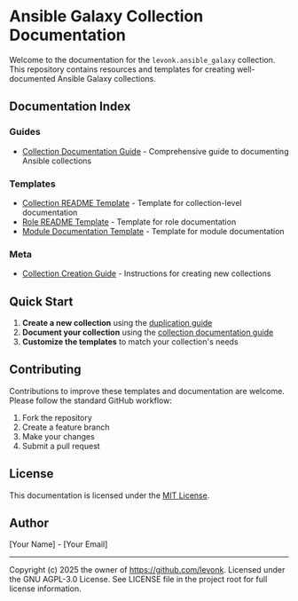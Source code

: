 # Ansible Galaxy Collection Documentation

Welcome to the documentation for the `levonk.ansible_galaxy` collection. This repository contains resources and templates for creating well-documented Ansible Galaxy collections.

## Documentation Index

### Guides
- [Collection Documentation Guide](ansible/collection-documentation-guide.md) - Comprehensive guide to documenting Ansible collections

### Templates
- [Collection README Template](ansible/templates/collection-readme-template.md) - Template for collection-level documentation
- [Role README Template](ansible/templates/role-readme-template.md) - Template for role documentation
- [Module Documentation Template](ansible/templates/module-documentation-template.md) - Template for module documentation

### Meta
- [Collection Creation Guide](meta/duplicate-template.md) - Instructions for creating new collections

## Quick Start

1. **Create a new collection** using the [duplication guide](meta/duplicate-template.md)
2. **Document your collection** using the [collection documentation guide](ansible/collection-documentation-guide.md)
3. **Customize the templates** to match your collection's needs

## Contributing

Contributions to improve these templates and documentation are welcome. Please follow the standard GitHub workflow:

1. Fork the repository
2. Create a feature branch
3. Make your changes
4. Submit a pull request

## License

This documentation is licensed under the [MIT License](LICENSE).

## Author

[Your Name] - [Your Email]


---
Copyright (c) 2025 the owner of https://github.com/levonk. Licensed under the GNU AGPL-3.0 License.
See LICENSE file in the project root for full license information.
